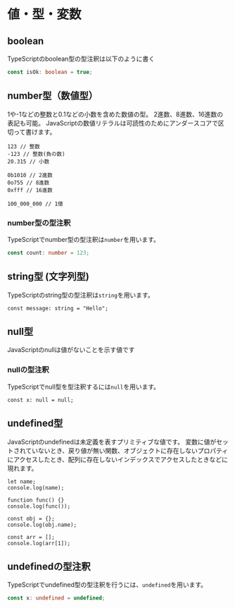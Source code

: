 # 値・型・変数

## boolean
TypeScriptのboolean型の型注釈は以下のように書く

```typescript
const isOk: boolean = true;
```

## number型（数値型）
1や-1などの整数と0.1などの小数を含めた数値の型。
2進数、8進数、16進数の表記も可能。
JavaScriptの数値リテラルは可読性のためにアンダースコアで区切って書けます。

```
123 // 整数
-123 // 整数(負の数)
20.315 // 小数

0b1010 // 2進数
0o755 // 8進数
0xfff // 16進数

100_000_000 // 1億

```

### number型の型注釈
TypeScriptでnumber型の型注釈は`number`を用います。

```typescript
const count: number = 123;
```

## string型 (文字列型)
TypeScriptのstring型の型注釈は`string`を用います。

```
const message: string = "Hello";
```

## null型
JavaScriptのnullは値がないことを示す値です
### nullの型注釈
TypeScriptでnull型を型注釈するには`null`を用います。
```
const x: null = null;
```

## undefined型
JavaScriptのundefinedは未定義を表すプリミティブな値です。
変数に値がセットされていないとき、戻り値が無い関数、オブジェクトに存在しないプロパティにアクセスしたとき、配列に存在しないインデックスでアクセスしたときなどに現れます。
```
let name;
console.log(name);
 
function func() {}
console.log(func());
 
const obj = {};
console.log(obj.name);
 
const arr = [];
console.log(arr[1]);
```

## undefinedの型注釈
TypeScriptでundefined型の型注釈を行うには、`undefined`を用います。

```typescript
const x: undefined = undefined;
```


















